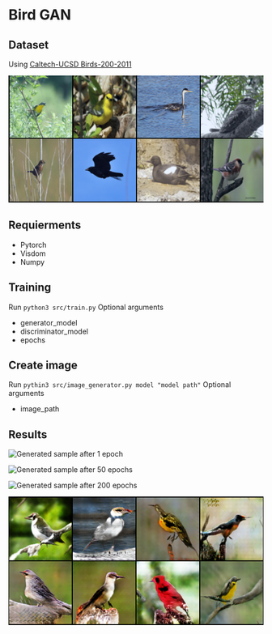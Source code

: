 # Bird GAN

## Dataset
Using [Caltech-UCSD Birds-200-2011](http://www.vision.caltech.edu/visipedia-data/CUB-200-2011/CUB_200_2011.tgz)

![Training data sample](images/real_samples.png)

## Requierments
- Pytorch
- Visdom
- Numpy

## Training
Run `python3 src/train.py`
Optional arguments
- generator_model
- discriminator_model
- epochs

## Create image
Run `pythin3 src/image_generator.py model "model path"`
Optional arguments
- image_path

## Results
![Generated sample after 1 epoch](images/fake_sampes_001.png)

![Generated sample after 50 epochs](images/fake_sampes_050.png)

![Generated sample after 200 epochs](images/fake_sampes_200.png)

![Generated sample after 500 epochs](images/fake_birds.png)